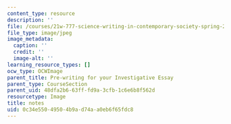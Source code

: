 ```yaml
---
content_type: resource
description: ''
file: /courses/21w-777-science-writing-in-contemporary-society-spring-2017/0c34e55049504b9ad74aa0eb6f65fdc8_notes.jpg
file_type: image/jpeg
image_metadata:
  caption: ''
  credit: ''
  image-alt: ''
learning_resource_types: []
ocw_type: OCWImage
parent_title: Pre-writing for your Investigative Essay
parent_type: CourseSection
parent_uid: 48dfa2b6-63ff-fd9a-3cfb-1c6e6b8f562d
resourcetype: Image
title: notes
uid: 0c34e550-4950-4b9a-d74a-a0eb6f65fdc8
---
```

